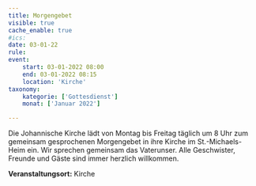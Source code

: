 ```yaml
---
title: Morgengebet
visible: true
cache_enable: true
#ics: 
date: 03-01-22
rule: 
event:
	start: 03-01-2022 08:00
	end: 03-01-2022 08:15
	location: 'Kirche'
taxonomy:
	kategorie: ['Gottesdienst']
	monat: ['Januar 2022']

---
```

Die Johannische Kirche lädt von Montag bis Freitag täglich um 8 Uhr zum gemeinsam gesprochenen Morgengebet in ihre Kirche im St.-Michaels-Heim ein. Wir sprechen gemeinsam das Vaterunser. Alle Geschwister, Freunde und Gäste sind immer herzlich willkommen.



**Veranstaltungsort:** Kirche

